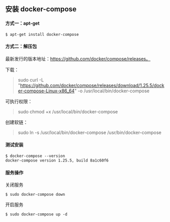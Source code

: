 ## 安装 docker-compose

#### 方式一：apt-get

```shell
$ apt-get install docker-compose
```

#### 方式二：解压包

最新发行的版本地址：https://github.com/docker/compose/releases。

下载：

> sudo curl -L "https://github.com/docker/compose/releases/download/1.25.5/docker-compose-Linux-x86_64" -o /usr/local/bin/docker-compose

可执行权限：

> sudo chmod +x /usr/local/bin/docker-compose

创建软链：

> sudo ln -s /usr/local/bin/docker-compose /usr/bin/docker-compose

#### 测试安装

```
$ docker-compose --version
docker-compose version 1.25.5, build 8a1c60f6
```

#### 服务操作

关闭服务

```shell
$ sudo docker-compose down
```

开启服务

```shell
$ sudo docker-compose up -d
```